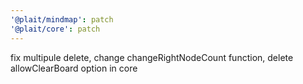 ```yaml
---
'@plait/mindmap': patch
'@plait/core': patch
---
```


fix multipule delete, change changeRightNodeCount function, delete allowClearBoard option in core
